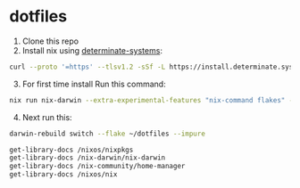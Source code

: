 # dotfiles

1. Clone this repo
2. Install nix using [determinate-systems](https://docs.determinate.systems/getting-started/individuals/):

```bash
curl --proto '=https' --tlsv1.2 -sSf -L https://install.determinate.systems/nix | sh -s -- install --determinate
```

3. For first time install Run this command:

```bash
nix run nix-darwin --extra-experimental-features "nix-command flakes" -- switch --flake . --impure
```

4. Next run this:

```bash
darwin-rebuild switch --flake ~/dotfiles --impure
```

```bash
get-library-docs /nixos/nixpkgs
get-library-docs /nix-darwin/nix-darwin
get-library-docs /nix-community/home-manager
get-library-docs /nixos/nix
```

